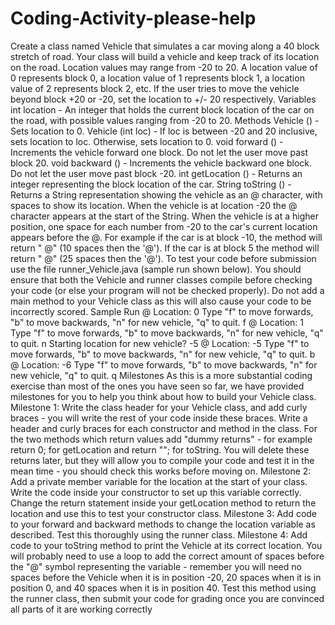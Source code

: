 # Coding-Activity-please-help
Create a class named Vehicle that simulates a car moving along a 40 block stretch of road.  Your class will build a vehicle and keep track of its location on the road. Location values may range from -20 to 20. A location value of 0 represents block 0, a location value of 1 represents block 1, a location value of 2 represents block 2, etc. If the user tries to move the vehicle beyond block +20 or -20, set the location to +/- 20 respectively.  Variables int location - An integer that holds the current block location of the car on the road, with possible values ranging from -20 to 20. Methods Vehicle () - Sets location to 0. Vehicle (int loc) - If loc is between -20 and 20 inclusive, sets location to loc. Otherwise, sets location to 0. void forward () - Increments the vehicle forward one block. Do not let the user move past block 20. void backward () - Increments the vehicle backward one block. Do not let the user move past block -20. int getLocation () - Returns an integer representing the block location of the car. String toString () - Returns a String representation showing the vehicle as an @ character, with spaces to show its location. When the vehicle is at location -20 the @ character appears at the start of the String. When the vehicle is at a higher position, one space for each number from -20 to the car's current location appears before the @. For example if the car is at block -10, the method will return "          @" (10 spaces then the '@'). If the car is at block 5 the method will return "                         @" (25 spaces then the '@'). To test your code before submission use the file runner_Vehicle.java (sample run shown below). You should ensure that both the Vehicle and runner classes compile before checking your code (or else your program will not be checked properly). Do not add a main method to your Vehicle class as this will also cause your code to be incorrectly scored.  Sample Run                      @ Location: 0 Type "f" to move forwards, "b" to move backwards, "n" for new vehicle, "q" to quit. f                       @ Location: 1 Type "f" to move forwards, "b" to move backwards, "n" for new vehicle, "q" to quit. n Starting location for new vehicle? -5                @ Location: -5 Type "f" to move forwards, "b" to move backwards, "n" for new vehicle, "q" to quit. b               @ Location: -6 Type "f" to move forwards, "b" to move backwards, "n" for new vehicle, "q" to quit. q Milestones As this is a more substantial coding exercise than most of the ones you have seen so far, we have provided milestones for you to help you think about how to build your Vehicle class.  Milestone 1: Write the class header for your Vehicle class, and add curly braces - you will write the rest of your code inside these braces. Write a header and curly braces for each constructor and method in the class. For the two methods which return values add "dummy returns" - for example return 0; for getLocation and return ""; for toString. You will delete these returns later, but they will allow you to compile your code and test it in the mean time - you should check this works before moving on.  Milestone 2: Add a private member variable for the location at the start of your class. Write the code inside your constructor to set up this variable correctly. Change the return statement inside your getLocation method to return the location and use this to test your constructor class.  Milestone 3: Add code to your forward and backward methods to change the location variable as described. Test this thoroughly using the runner class.  Milestone 4: Add code to your toString method to print the Vehicle at its correct location. You will probably need to use a loop to add the correct amount of spaces before the "@" symbol representing the variable - remember you will need no spaces before the Vehicle when it is in position -20, 20 spaces when it is in position 0, and 40 spaces when it is in position 40. Test this method using the runner class, then submit your code for grading once you are convinced all parts of it are working correctly
